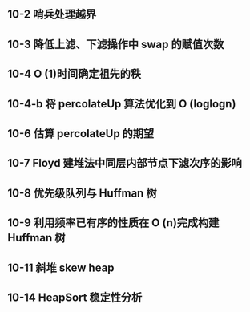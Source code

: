 ## 10-2 哨兵处理越界

## 10-3 降低上滤、下滤操作中 swap 的赋值次数

## 10-4 O (1)时间确定祖先的秩

## 10-4-b 将 percolateUp 算法优化到 O (loglogn)

## 10-6 估算 percolateUp 的期望

## 10-7 Floyd 建堆法中同层内部节点下滤次序的影响

## 10-8 优先级队列与 Huffman 树

## 10-9 利用频率已有序的性质在 O (n)完成构建 Huffman 树

## 10-11 斜堆 skew heap

## 10-14 HeapSort 稳定性分析

